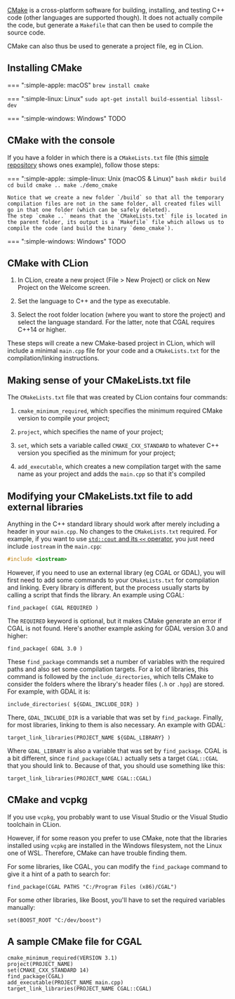 

[CMake](https://cmake.org) is a cross-platform software for building, installing, and testing C++ code (other languages are supported though). 
It does not actually compile the code, but generate a `Makefile` that can then be used to compile the source code.

CMake can also thus be used to generate a project file, eg in CLion.


## Installing CMake

=== ":simple-apple: macOS"
    `brew install cmake`

=== ":simple-linux: Linux"
    `sudo apt-get install build-essential libssl-dev`

=== ":simple-windows: Windows"
    TODO


## CMake with the console

If you have a folder in which there is a `CMakeLists.txt` file (this [simple repository](https://github.com/hugoledoux/demo_cmake) shows ones example), follow those steps:

=== ":simple-apple: :simple-linux: Unix (macOS & Linux)"
    ```bash
    mkdir build
    cd build
    cmake ..
    make
    ./demo_cmake
    ```

    Notice that we create a new folder `/build` so that all the temporary compilation files are not in the same folder, all created files will go in that one folder (which can be safely deleted).
    The step `cmake ..` means that the `CMakeLists.txt` file is located in the parent folder, its output is a `Makefile` file which allows us to compile the code (and build the binary `demo_cmake`).

=== ":simple-windows: Windows"
    TODO


## CMake with CLion

1. In CLion, create a new project (File > New Project) or click on New Project on the Welcome screen.

2. Set the language to C++ and the type as executable. 

3. Select the root folder location (where you want to store the project) and select the language standard. For the latter, note that CGAL requires C++14 or higher.

These steps will create a new CMake-based project in CLion, which will include a minimal `main.cpp` file for your code and a `CMakeLists.txt` for the compilation/linking instructions.

## Making sense of your CMakeLists.txt file

The `CMakeLists.txt` file that was created by CLion contains four commands:

1. `cmake_minimum_required`, which specifies the minimum required CMake version to compile your project;

2. `project`, which specifies the name of your project;

3. `set`, which sets a variable called `CMAKE_CXX_STANDARD` to whatever C++ version you specified as the minimum for your project;

4. `add_executable`, which creates a new compilation target with the same name as your project and adds the `main.cpp` so that it's compiled

## Modifying your CMakeLists.txt file to add external libraries

Anything in the C++ standard library should work after merely including a header in your `main.cpp`. No changes to the `CMakeLists.txt` required. For example, if you want to use [`std::cout` and its `<<` operator](https://www.cplusplus.com/reference/ostream/ostream/operator%3C%3C/), you just need include `iostream` in the `main.cpp`:

```cpp
#include <iostream> 
```

However, if you need to use an external library (eg CGAL or GDAL), you will first need to add some commands to your `CMakeLists.txt` for compilation and linking. Every library is different, but the process usually starts by calling a script that finds the library. An example using CGAL:

```
find_package( CGAL REQUIRED )
```

The `REQUIRED` keyword is optional, but it makes CMake generate an error if CGAL is not found. Here's another example asking for GDAL version 3.0 and higher:

```
find_package( GDAL 3.0 )
```

These `find_package` commands set a number of variables with the required paths and also set some compilation targets. For a lot of libraries, this command is followed by the `include_directories`, which tells CMake to consider the folders where the library's header files (`.h` or `.hpp`) are stored. For example, with GDAL it is:

```
include_directories( ${GDAL_INCLUDE_DIR} )
```

There, `GDAL_INCLUDE_DIR` is a variable that was set by `find_package`. Finally, for most libraries, linking to them is also necessary. An example with GDAL:

```
target_link_libraries(PROJECT_NAME ${GDAL_LIBRARY} )
```

Where `GDAL_LIBRARY` is also a variable that was set by `find_package`. CGAL is a bit different, since `find_package(CGAL)` actually sets a target `CGAL::CGAL` that you should link to. Because of that, you should use something like this:

```
target_link_libraries(PROJECT_NAME CGAL::CGAL)
```

## CMake and vcpkg

If you use `vcpkg`, you probably want to use Visual Studio or the Visual Studio toolchain in CLion.

However, if for some reason you prefer to use CMake, note that the libraries installed using `vcpkg` are installed in the Windows filesystem, not the Linux one of WSL. Therefore, CMake can have trouble finding them.

For some libraries, like CGAL, you can modify the `find_package` command to give it a hint of a path to search for:

```
find_package(CGAL PATHS "C:/Program Files (x86)/CGAL")
```

For some other libraries, like Boost, you'll have to set the required variables manually:

```
set(BOOST_ROOT "C:/dev/boost")
```

## A sample CMake file for CGAL

```
cmake_minimum_required(VERSION 3.1)
project(PROJECT_NAME)
set(CMAKE_CXX_STANDARD 14)
find_package(CGAL)
add_executable(PROJECT_NAME main.cpp)
target_link_libraries(PROJECT_NAME CGAL::CGAL)
```